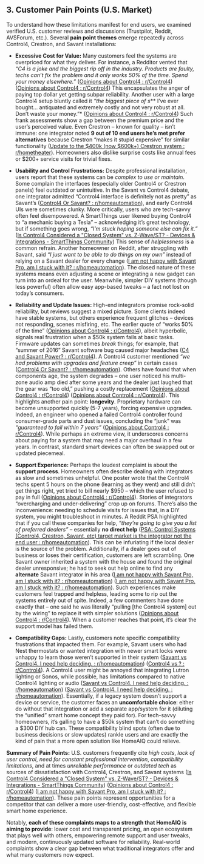 ## **3\. Customer Pain Points (U.S. Market)**

To understand how these limitations manifest for end users, we examined verified U.S. customer reviews and discussions (Trustpilot, Reddit, AVSForum, etc.). Several **pain point themes** emerge repeatedly across Control4, Crestron, and Savant installations:

* **Excessive Cost for Value:** Many customers feel the systems are overpriced for what they deliver. For instance, a Redditor vented that *“C4 is a joke and the biggest rip off in the industry. Products are faulty, techs can’t fix the problem and it only works 50% of the time. Spend your money elsewhere.”* ([Opinions about Control4 : r/Control4](https://www.reddit.com/r/Control4/comments/na3rjq/opinions_about_control4/#:~:text=%E2%80%A2)) ([Opinions about Control4 : r/Control4](https://www.reddit.com/r/Control4/comments/na3rjq/opinions_about_control4/#:~:text=C4%20is%20a%20joke%20and,Spend%20your%20money%20elsewhere)) This encapsulates the anger of paying top dollar yet getting subpar reliability. Another user with a large Control4 setup bluntly called it *“the biggest piece of s*\*\* I’ve ever bought… antiquated and extremely costly and not very robust at all. Don’t waste your money.”\* ([Opinions about Control4 : r/Control4](https://www.reddit.com/r/Control4/comments/na3rjq/opinions_about_control4/#:~:text=)) Such frank assessments show a gap between the premium price and the user’s perceived value. Even Crestron – known for quality – isn’t immune: one integrator noted **9 out of 10 end users he’s met prefer alternatives** because Crestron “makes it stupid expensive” for similar functionality ([Update to the $400k (now $600k+) Crestron system : r/hometheater](https://www.reddit.com/r/hometheater/comments/2zsl02/update_to_the_400k_now_600k_crestron_system/#:~:text=We%20never%20bothered%20with%20Crestron,Crestron%20makes%20it%20stupid%20expensive)). Homeowners also dislike surprise costs like annual fees or $200+ service visits for trivial fixes.

* **Usability and Control Frustrations:** Despite professional installation, users report that these systems can be *complex to use or maintain*. Some complain the interfaces (especially older Control4 or Crestron panels) feel outdated or unintuitive. In the Savant vs Control4 debate, one integrator admitted “Control4 interface is definitely not as pretty” as Savant’s ([Control4 Or Savant? : r/homeautomation](https://www.reddit.com/r/homeautomation/comments/46gpyb/control4_or_savant/#:~:text=My%20preference%20is%20for%20Control4,drivers%20for%20their%20own%20product)), and early Control4 UIs were sometimes clunky. More critically, users who are tech-savvy often feel disempowered. A SmartThings user likened buying Control4 to “a mechanic buying a Tesla” – acknowledging it’s great technology, but if something goes wrong, *“I’m stuck hoping someone else can fix it.”* ([Is Control4 Considered a "Closed System" vs. Z-Wave/ST? \- Devices & Integrations \- SmartThings Community](https://community.smartthings.com/t/is-control4-considered-a-closed-system-vs-z-wave-st/200958#:~:text=Wil_Schroter%20,2%2C%202020%2C%204%3A47pm%20%203)) This sense of *helplessness* is a common refrain. Another homeowner on Reddit, after struggling with Savant, said *“I just want to be able to do things on my own”* instead of relying on a Savant dealer for every change ([I am not happy with Savant Pro, am I stuck with it? : r/homeautomation](https://www.reddit.com/r/homeautomation/comments/12pdm0z/i_am_not_happy_with_savant_pro_am_i_stuck_with_it/#:~:text=Thank%20you%20for%20your%20response,do%20things%20on%20my%20own)). The closed nature of these systems means even adjusting a scene or integrating a new gadget can turn into an ordeal for the user. Meanwhile, simpler DIY systems (though less powerful) often allow easy app-based tweaks – a fact not lost on today’s consumers.

* **Reliability and Update Issues:** High-end integrators promise rock-solid reliability, but reviews suggest a mixed picture. Some clients indeed have stable systems, but others experience frequent glitches – devices not responding, scenes misfiring, etc. The earlier quote of “works 50% of the time” ([Opinions about Control4 : r/Control4](https://www.reddit.com/r/Control4/comments/na3rjq/opinions_about_control4/#:~:text=%E2%80%A2)), albeit hyperbolic, signals real frustration when a $50k system fails at basic tasks. Firmware updates can sometimes *break* things; for example, that “summer of 2016” Savant software bug caused major headaches ([C4 and Savant Power? : r/Control4](https://www.reddit.com/r/Control4/comments/zwv7rz/c4_and_savant_power/#:~:text=%E2%80%A2)). A Control4 customer mentioned *“we had problems with upgrades and feature creep”* in certain cases ([Control4 Or Savant? : r/homeautomation](https://www.reddit.com/r/homeautomation/comments/46gpyb/control4_or_savant/#:~:text=a%20very%20simple%20but%20elegant,mostly%20work%20in%20the%20new)). Others have found that when components age, the system degrades – one user noticed his multi-zone audio amp died after some years and the dealer just laughed that the gear was “too old,” pushing a costly replacement ([Opinions about Control4 : r/Control4](https://www.reddit.com/r/Control4/comments/na3rjq/opinions_about_control4/#:~:text=Didn%27t%20use%20the%20Control4%208,of%20course%20reprogramming%20at%20%24135%2Fhr)) ([Opinions about Control4 : r/Control4](https://www.reddit.com/r/Control4/comments/na3rjq/opinions_about_control4/#:~:text=niticed%20that%20it%20didn%27t%20appear,of%20course%20reprogramming%20at%20%24135%2Fhr)). This highlights another pain point: **longevity**. Proprietary hardware can become unsupported quickly (5-7 years), forcing expensive upgrades. Indeed, an engineer who opened a failed Control4 controller found consumer-grade parts and dust issues, concluding the “junk” was *“guaranteed to fail within 7 years”* ([Opinions about Control4 : r/Control4](https://www.reddit.com/r/Control4/comments/na3rjq/opinions_about_control4/#:~:text=IMHO%20Control4%20is%20for%20people,to%20fail%20within%207%20years)). While perhaps an extreme view, it underscores concerns about paying for a system that may need a major overhaul in a few years. In contrast, standard smart devices can often be swapped out or updated piecemeal.

* **Support Experience:** Perhaps the loudest complaint is about the **support process**. Homeowners often describe dealing with integrators as slow and sometimes unhelpful. One poster wrote that the Control4 techs spent 5 hours on the phone (learning as they went) and still didn’t get things right, yet tried to bill nearly $950 – which the user refused to pay in full ([Opinions about Control4 : r/Control4](https://www.reddit.com/r/Control4/comments/na3rjq/opinions_about_control4/#:~:text=music%20was%20nice%2C%20but%20having,only%20NO%20but%20F___%20No)). Stories of integrators “overcharging and under-delivering” crop up on forums. There’s also the inconvenience: needing to schedule visits for issues that, in a DIY system, you might troubleshoot in minutes. A Reddit PSA highlighted that if you call these companies for help, *“they’re going to give you a list of preferred dealers”* – essentially **no direct help** ([PSA: Control Systems (Control4, Crestron, Savant, etc) target market is the integrator not the end user : r/homeautomation](https://www.reddit.com/r/homeautomation/comments/1btmvi5/psa_control_systems_control4_crestron_savant_etc/#:~:text=,any%20of%20their%20equipment%20online)). This can be infuriating if the local dealer is the source of the problem. Additionally, if a dealer goes out of business or loses their certification, customers are left scrambling. One Savant owner inherited a system with the house and found the original dealer unresponsive; he had to seek out help online to find any **alternate** Savant integrator in his area ([I am not happy with Savant Pro, am I stuck with it? : r/homeautomation](https://www.reddit.com/r/homeautomation/comments/12pdm0z/i_am_not_happy_with_savant_pro_am_i_stuck_with_it/#:~:text=Sounds%20like%20you%20just%20need,in%20your%20area%20can%20help)) ([I am not happy with Savant Pro, am I stuck with it? : r/homeautomation](https://www.reddit.com/r/homeautomation/comments/12pdm0z/i_am_not_happy_with_savant_pro_am_i_stuck_with_it/#:~:text=Hi%20,we%20inherited%20with%20the%20house)). Such experiences make customers feel trapped and helpless, leading some to rip out the systems entirely out of spite. Indeed, a few commenters have done exactly that – one said he was literally “pulling \[the Control4 system\] out by the wiring” to replace it with simpler solutions ([Opinions about Control4 : r/Control4](https://www.reddit.com/r/Control4/comments/na3rjq/opinions_about_control4/#:~:text=%E2%80%A2)). When a customer reaches that point, it’s clear the support model has failed them.

* **Compatibility Gaps:** Lastly, customers note specific compatibility frustrations that impacted them. For example, Savant users who had Nest thermostats or wanted integration with newer smart locks were unhappy to learn those weren’t supported in their system ([Savant vs Control4. I need help deciding. : r/homeautomation](https://www.reddit.com/r/homeautomation/comments/iw71gy/savant_vs_control4_i_need_help_deciding/#:~:text=capture%20scenes%20or%20the%20state,their%20music%20streaming%2C%20get%20Sonos)) ([Control4 vs ? : r/Control4](https://www.reddit.com/r/Control4/comments/iiy6rv/control4_vs/#:~:text=Stay%20away%20from%20Savant,Just%20my%202%20cents)). A Control4 user might be annoyed that integrating Lutron lighting or Sonos, while possible, has limitations compared to native Control4 lighting or audio ([Savant vs Control4. I need help deciding. : r/homeautomation](https://www.reddit.com/r/homeautomation/comments/iw71gy/savant_vs_control4_i_need_help_deciding/#:~:text=it%20comes%20off%20%E2%80%98colorful%E2%80%99,if%20not%20put%20in%20Sonos)) ([Savant vs Control4. I need help deciding. : r/homeautomation](https://www.reddit.com/r/homeautomation/comments/iw71gy/savant_vs_control4_i_need_help_deciding/#:~:text=capture%20scenes%20or%20the%20state,their%20music%20streaming%2C%20get%20Sonos)). Essentially, if a legacy system doesn’t support a device or service, the customer faces an **uncomfortable choice**: either do without that integration or add a separate app/system for it (diluting the “unified” smart home concept they paid for). For tech-savvy homeowners, it’s galling to have a $50k system that can’t do something a $300 DIY hub can. These compatibility blind spots (often due to business decisions or slow updates) rankle users and are exactly the kind of pain that a more open solution like HomeAIQ could relieve.

**Summary of Pain Points:** U.S. customers frequently cite *high costs*, *lack of user control*, *need for constant professional intervention*, *compatibility limitations*, and at times *unreliable performance* or *outdated tech* as sources of dissatisfaction with Control4, Crestron, and Savant systems ([Is Control4 Considered a "Closed System" vs. Z-Wave/ST? \- Devices & Integrations \- SmartThings Community](https://community.smartthings.com/t/is-control4-considered-a-closed-system-vs-z-wave-st/200958#:~:text=The%20biggest%20advantages%20to%20a,installer%20to%20make%20many%20changes)) ([Opinions about Control4 : r/Control4](https://www.reddit.com/r/Control4/comments/na3rjq/opinions_about_control4/#:~:text=C4%20is%20a%20joke%20and,Spend%20your%20money%20elsewhere)) ([I am not happy with Savant Pro, am I stuck with it? : r/homeautomation](https://www.reddit.com/r/homeautomation/comments/12pdm0z/i_am_not_happy_with_savant_pro_am_i_stuck_with_it/#:~:text=Thank%20you%20for%20your%20response,do%20things%20on%20my%20own)). These pain points represent opportunities for a competitor that can deliver a more user-friendly, cost-effective, and flexible smart home experience.

Notably, **each of these complaints maps to a strength that HomeAIQ is aiming to provide**: lower cost and transparent pricing, an open ecosystem that plays well with others, empowering remote support and user tweaks, and modern, continuously updated software for reliability. Real-world complaints show a clear gap between what traditional integrators offer and what many customers now expect.


